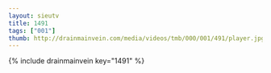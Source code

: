 ```yaml
--- 
layout: sieutv
title: 1491
tags: ["001"]
thumb: http://drainmainvein.com/media/videos/tmb/000/001/491/player.jpg
---
```

{% include drainmainvein key="1491" %} 
